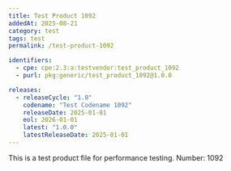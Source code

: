 ```yaml
---
title: Test Product 1092
addedAt: 2025-08-21
category: test
tags: test
permalink: /test-product-1092

identifiers:
  - cpe: cpe:2.3:a:testvendor:test_product_1092
  - purl: pkg:generic/test_product_1092@1.0.0

releases:
  - releaseCycle: "1.0"
    codename: "Test Codename 1092"
    releaseDate: 2025-01-01
    eol: 2026-01-01
    latest: "1.0.0"
    latestReleaseDate: 2025-01-01
---
```


This is a test product file for performance testing. Number: 1092
